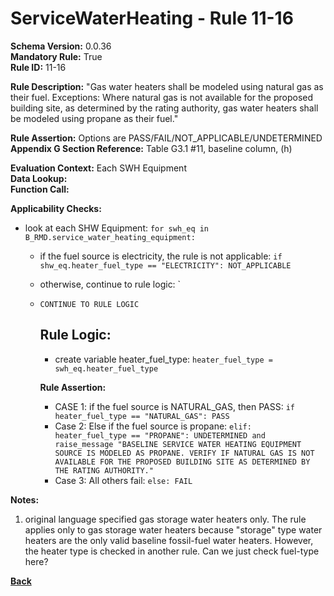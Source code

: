 # ServiceWaterHeating - Rule 11-16

**Schema Version:** 0.0.36  
**Mandatory Rule:** True  
**Rule ID:** 11-16  

**Rule Description:** "Gas water heaters shall be modeled using natural gas as their fuel.  Exceptions: Where natural gas is not available for the proposed building site, as determined by the rating authority, gas water heaters shall be modeled using propane as their fuel."  

**Rule Assertion:** Options are PASS/FAIL/NOT_APPLICABLE/UNDETERMINED  
**Appendix G Section Reference:** Table G3.1 #11, baseline column, (h)  

**Evaluation Context:** Each SWH Equipment  
**Data Lookup:**   
**Function Call:**


**Applicability Checks:**
- look at each SHW Equipment: `for swh_eq in B_RMD.service_water_heating_equipment:`
  - if the fuel source is electricity, the rule is not applicable: `if shw_eq.heater_fuel_type == "ELECTRICITY": NOT_APPLICABLE`
  - otherwise, continue to rule logic: `
  - `CONTINUE TO RULE LOGIC`
  
    ## Rule Logic:
    - create variable heater_fuel_type: `heater_fuel_type = swh_eq.heater_fuel_type`

    **Rule Assertion:**  
    - CASE 1: if the fuel source is NATURAL_GAS, then PASS: `if heater_fuel_type == "NATURAL_GAS": PASS`
    - Case 2: Else if the fuel source is propane: `elif: heater_fuel_type == "PROPANE": UNDETERMINED and raise_message "BASELINE SERVICE WATER HEATING EQUIPMENT SOURCE IS MODELED AS PROPANE. VERIFY IF NATURAL GAS IS NOT AVAILABLE FOR THE PROPOSED BUILDING SITE AS DETERMINED BY THE RATING AUTHORITY."`
    - Case 3: All others fail: `else: FAIL`


**Notes:**

1. original language specified gas storage water heaters only.  The rule applies only to gas storage water heaters because "storage" type water heaters are the only valid baseline fossil-fuel water heaters.  However, the heater type is checked in another rule.  Can we just check fuel-type here?

**[Back](../_toc.md)**

